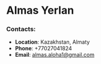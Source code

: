 # Almas Yerlan

### Contacts:

* **Location**: Kazakhstan, Almaty
* **Phone**: +77027041824
* **Email**: almas.aloha1@gmail.com
